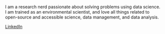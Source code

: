 ### 

I am a research nerd passionate about solving problems using data science. I am trained as an environmental scientist, and love all things related to open-source and accessible science, data management, and data analysis. 

[LinkedIn](https://www.linkedin.com/in/jacqui-levy-353208a2/)

<!--
**Jacqui-123/Jacqui-123** is a ✨ _special_ ✨ repository because its `README.md` (this file) appears on your GitHub profile.

Here are some ideas to get you started:

- 🔭 I’m currently working on ...
- 🌱 I’m currently learning ...
- 👯 I’m looking to collaborate on ...
- 🤔 I’m looking for help with ...
- 💬 Ask me about ...
- 📫 How to reach me: ...
- 😄 Pronouns: ...
- ⚡ Fun fact: ...
-->
